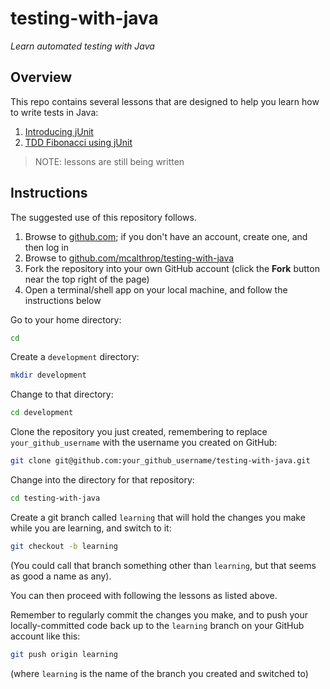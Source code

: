 # testing-with-java
_Learn automated testing with Java_


## Overview

This repo contains several lessons that are designed to help you learn how to write tests in Java:

1. [Introducing jUnit](./step-1-junit/)
1. [TDD Fibonacci using jUnit](./step-2-tdd-fibonacci-junit/)

> NOTE: lessons are still being written


## Instructions

The suggested use of this repository follows.

1. Browse to [github.com](https://github.com/); if you don't have an account, create one, and then log in
1. Browse to [github.com/mcalthrop/testing-with-java](https://github.com/mcalthrop/testing-with-java)
1. Fork the repository into your own GitHub account (click the **Fork** button near the top right of the page)
1. Open a terminal/shell app on your local machine, and follow the instructions below

Go to your home directory:

```bash
cd
```

Create a `development` directory:

```bash
mkdir development
```

Change to that directory:

```bash
cd development
```

Clone the repository you just created, remembering to replace `your_github_username` with the username you created on GitHub:

```bash
git clone git@github.com:your_github_username/testing-with-java.git
```

Change into the directory for that repository:

```bash
cd testing-with-java
```

Create a git branch called `learning` that will hold the changes you make while you are learning, and switch to it:

```bash
git checkout -b learning
```

(You could call that branch something other than `learning`, but that seems as good a name as any).

You can then proceed with following the lessons as listed above.

Remember to regularly commit the changes you make, and to push your locally-committed code back up to the `learning` branch on your GitHub account like this:

```bash
git push origin learning
```

(where `learning` is the name of the branch you created and switched to)
